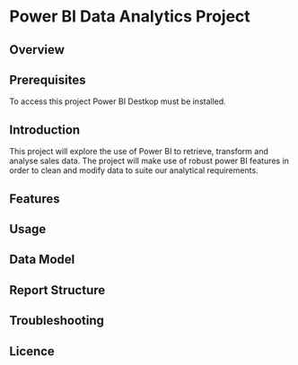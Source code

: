 # Power BI Data Analytics Project

## Overview

## Prerequisites
To access this project Power BI Destkop must be installed.

## Introduction
This project will explore the use of Power BI to retrieve, transform and analyse sales data. The project will make use of robust power BI features in order to clean and modify data to suite our analytical requirements.

## Features

## Usage

## Data Model

## Report Structure

## Troubleshooting

## Licence
